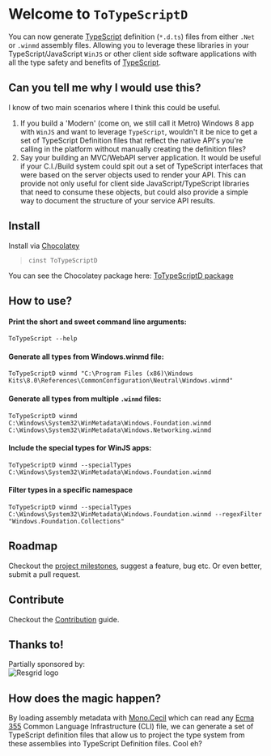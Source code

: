Welcome to `ToTypeScriptD`
====

You can now generate [TypeScript](http://typescriptlang.org) definition (`*.d.ts`) 
files from either `.Net` or `.winmd` assembly files. Allowing you to leverage these 
libraries in your TypeScript/JavaScript `WinJS` or other client side software 
applications with all the type safety and benefits of [TypeScript](http://typescriptlang.org).

## Can you tell me why I would use this?

I know of two main scenarios where I think this could be useful.

1. If you build a 'Modern' (come on, we still call it Metro) Windows 8 app 
 with `WinJS` and want to leverage `TypeScript`, wouldn't it be nice to get 
 a set of TypeScript Definition files that reflect the native API's you're 
 calling in the platform without manually creating the definition files?
2. Say your building an MVC/WebAPI server application. It would be useful if 
 your C.I./Build system could spit out a set of TypeScript interfaces that 
 were based on the server objects used to render your API. This can provide
 not only useful for client side JavaScript/TypeScript libraries that 
 need to consume these objects, but could also provide a simple way to 
 document the structure of your service API results.

## Install

Install via [Chocolatey](http://chocolatey.org)

> `cinst ToTypeScriptD`

You can see the Chocolatey package here: [ToTypeScriptD package](https://chocolatey.org/packages/ToTypeScriptD)

## How to use?


#### Print the short and sweet command line arguments: 

    ToTypeScript --help

#### Generate all types from Windows.winmd file:

    ToTypeScriptD winmd "C:\Program Files (x86)\Windows Kits\8.0\References\CommonConfiguration\Neutral\Windows.winmd"

#### Generate all types from multiple `.winmd` files:

    ToTypeScriptD winmd C:\Windows\System32\WinMetadata\Windows.Foundation.winmd C:\Windows\System32\WinMetadata\Windows.Networking.winmd

#### Include the special types for WinJS apps:

    ToTypeScriptD winmd --specialTypes C:\Windows\System32\WinMetadata\Windows.Foundation.winmd

#### Filter types in a specific namespace

    ToTypeScriptD winmd --specialTypes C:\Windows\System32\WinMetadata\Windows.Foundation.winmd --regexFilter "Windows.Foundation.Collections"

## Roadmap

Checkout the [project milestones](https://github.com/staxmanade/ToTypeScriptD/issues/milestones), suggest a feature, bug etc. Or even better, submit a pull request.

## Contribute

Checkout the [Contribution](CONTRIBUTING.md) guide.

## Thanks to!

Partially sponsored by:  
  ![Resgrid logo](http://resgrid.com/Images/Resgrid_JustText_small.png)

## How does the magic happen?

By loading assembly metadata with [Mono.Cecil](http://www.mono-project.com/Cecil) 
which can read any [Ecma 355](http://www.ecma-international.org/publications/standards/Ecma-335.htm) 
Common Language Infrastructure (CLI) file, we can generate a set of TypeScript definition 
files that allow us to project the type system from these assemblies into TypeScript Definition files. Cool eh?

